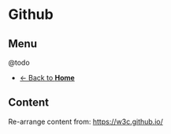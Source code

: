 # Github
## Menu
@todo
* [<- Back to **Home**](../index.md)

## Content
Re-arrange content from: https://w3c.github.io/
